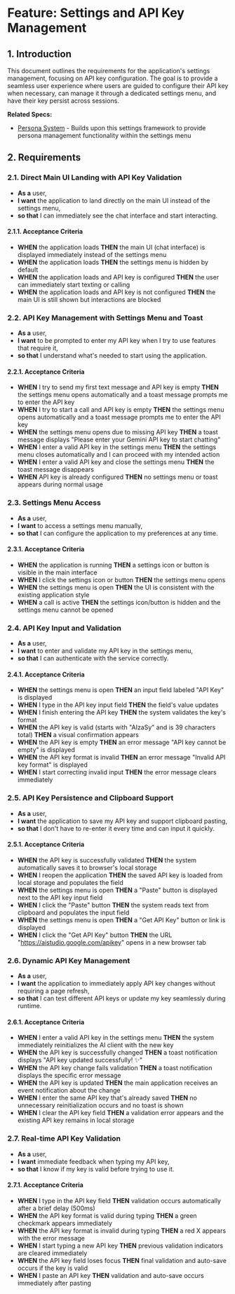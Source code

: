 # Feature: Settings and API Key Management

## 1. Introduction
This document outlines the requirements for the application's settings management, focusing on API key configuration. The goal is to provide a seamless user experience where users are guided to configure their API key when necessary, can manage it through a dedicated settings menu, and have their key persist across sessions.

**Related Specs:**
- [Persona System](../persona-system/requirements.md) - Builds upon this settings framework to provide persona management functionality within the settings menu

## 2. Requirements

### 2.1. Direct Main UI Landing with API Key Validation
- **As a** user,
- **I want** the application to land directly on the main UI instead of the settings menu,
- **so that** I can immediately see the chat interface and start interacting.

#### 2.1.1. Acceptance Criteria
- **WHEN** the application loads **THEN** the main UI (chat interface) is displayed immediately instead of the settings menu
- **WHEN** the application loads **THEN** the settings menu is hidden by default
- **WHEN** the application loads and API key is configured **THEN** the user can immediately start texting or calling
- **WHEN** the application loads and API key is not configured **THEN** the main UI is still shown but interactions are blocked

### 2.2. API Key Management with Settings Menu and Toast
- **As a** user,
- **I want** to be prompted to enter my API key when I try to use features that require it,
- **so that** I understand what's needed to start using the application.

#### 2.2.1. Acceptance Criteria
- **WHEN** I try to send my first text message and API key is empty **THEN** the settings menu opens automatically and a toast message prompts me to enter the API key
- **WHEN** I try to start a call and API key is empty **THEN** the settings menu opens automatically and a toast message prompts me to enter the API key
- **WHEN** the settings menu opens due to missing API key **THEN** a toast message displays "Please enter your Gemini API key to start chatting"
- **WHEN** I enter a valid API key in the settings menu **THEN** the settings menu closes automatically and I can proceed with my intended action
- **WHEN** I enter a valid API key and close the settings menu **THEN** the toast message disappears
- **WHEN** API key is already configured **THEN** no settings menu or toast appears during normal usage

### 2.3. Settings Menu Access
- **As a** user,
- **I want** to access a settings menu manually,
- **so that** I can configure the application to my preferences at any time.

#### 2.3.1. Acceptance Criteria
- **WHEN** the application is running **THEN** a settings icon or button is visible in the main interface
- **WHEN** I click the settings icon or button **THEN** the settings menu opens
- **WHEN** the settings menu is open **THEN** the UI is consistent with the existing application style
- **WHEN** a call is active **THEN** the settings icon/button is hidden and the settings menu cannot be opened

### 2.4. API Key Input and Validation
- **As a** user,
- **I want** to enter and validate my API key in the settings menu,
- **so that** I can authenticate with the service correctly.

#### 2.4.1. Acceptance Criteria
- **WHEN** the settings menu is open **THEN** an input field labeled "API Key" is displayed
- **WHEN** I type in the API key input field **THEN** the field's value updates
- **WHEN** I finish entering the API key **THEN** the system validates the key's format
- **WHEN** the API key is valid (starts with "AIzaSy" and is 39 characters total) **THEN** a visual confirmation appears
- **WHEN** the API key is empty **THEN** an error message "API key cannot be empty" is displayed
- **WHEN** the API key format is invalid **THEN** an error message "Invalid API key format" is displayed
- **WHEN** I start correcting invalid input **THEN** the error message clears immediately

### 2.5. API Key Persistence and Clipboard Support
- **As a** user,
- **I want** the application to save my API key and support clipboard pasting,
- **so that** I don't have to re-enter it every time and can input it quickly.

#### 2.5.1. Acceptance Criteria
- **WHEN** the API key is successfully validated **THEN** the system automatically saves it to browser's local storage
- **WHEN** I reopen the application **THEN** the saved API key is loaded from local storage and populates the field
- **WHEN** the settings menu is open **THEN** a "Paste" button is displayed next to the API key input field
- **WHEN** I click the "Paste" button **THEN** the system reads text from clipboard and populates the input field
- **WHEN** the settings menu is open **THEN** a "Get API Key" button or link is displayed
- **WHEN** I click the "Get API Key" button **THEN** the URL "https://aistudio.google.com/apikey" opens in a new browser tab

### 2.6. Dynamic API Key Management
- **As a** user,
- **I want** the application to immediately apply API key changes without requiring a page refresh,
- **so that** I can test different API keys or update my key seamlessly during runtime.

#### 2.6.1. Acceptance Criteria
- **WHEN** I enter a valid API key in the settings menu **THEN** the system immediately reinitializes the AI client with the new key
- **WHEN** the API key is successfully changed **THEN** a toast notification displays "API key updated successfully! ✨"
- **WHEN** the API key change fails validation **THEN** a toast notification displays the specific error message
- **WHEN** the API key is updated **THEN** the main application receives an event notification about the change
- **WHEN** I enter the same API key that's already saved **THEN** no unnecessary reinitialization occurs and no toast is shown
- **WHEN** I clear the API key field **THEN** a validation error appears and the existing API key remains in local storage

### 2.7. Real-time API Key Validation
- **As a** user,
- **I want** immediate feedback when typing my API key,
- **so that** I know if my key is valid before trying to use it.

#### 2.7.1. Acceptance Criteria
- **WHEN** I type in the API key field **THEN** validation occurs automatically after a brief delay (500ms)
- **WHEN** the API key format is valid during typing **THEN** a green checkmark appears immediately
- **WHEN** the API key format is invalid during typing **THEN** a red X appears with the error message
- **WHEN** I start typing a new API key **THEN** previous validation indicators are cleared immediately
- **WHEN** the API key field loses focus **THEN** final validation and auto-save occurs if the key is valid
- **WHEN** I paste an API key **THEN** validation and auto-save occurs immediately after pasting